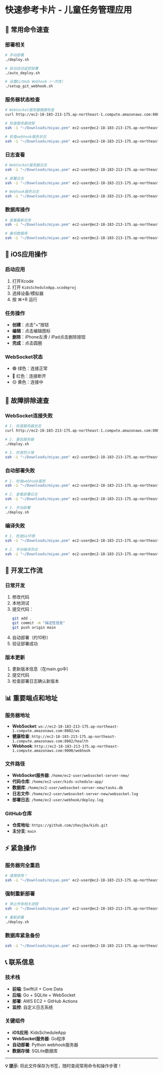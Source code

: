 # 快速参考卡片 - 儿童任务管理应用

## 🚀 常用命令速查

### 部署相关
```bash
# 手动部署
./deploy.sh

# 启动自动监控部署
./auto_deploy.sh

# 设置GitHub Webhook（一次性）
./setup_git_webhook.sh
```

### 服务器状态检查
```bash
# WebSocket服务器健康检查
curl http://ec2-18-183-213-175.ap-northeast-1.compute.amazonaws.com:8082/health

# 检查服务器进程
ssh -i "~/Downloads/miyao.pem" ec2-user@ec2-18-183-213-175.ap-northeast-1.compute.amazonaws.com 'pgrep -f websocket-server-linux'

# 检查webhook服务状态
ssh -i "~/Downloads/miyao.pem" ec2-user@ec2-18-183-213-175.ap-northeast-1.compute.amazonaws.com 'sudo systemctl status git-webhook'
```

### 日志查看
```bash
# WebSocket服务器日志
ssh -i "~/Downloads/miyao.pem" ec2-user@ec2-18-183-213-175.ap-northeast-1.compute.amazonaws.com 'tail -f /home/ec2-user/websocket-server-new/websocket.log'

# 部署日志
ssh -i "~/Downloads/miyao.pem" ec2-user@ec2-18-183-213-175.ap-northeast-1.compute.amazonaws.com 'tail -f /home/ec2-user/webhook/deploy.log'

# Webhook服务日志
ssh -i "~/Downloads/miyao.pem" ec2-user@ec2-18-183-213-175.ap-northeast-1.compute.amazonaws.com 'sudo journalctl -u git-webhook -f'
```

### 数据库操作
```bash
# 查看最新任务
ssh -i "~/Downloads/miyao.pem" ec2-user@ec2-18-183-213-175.ap-northeast-1.compute.amazonaws.com 'sqlite3 /home/ec2-user/websocket-server-new/tasks.db "SELECT title, category, priority FROM tasks ORDER BY created_at DESC LIMIT 5;"'

# 备份数据库
ssh -i "~/Downloads/miyao.pem" ec2-user@ec2-18-183-213-175.ap-northeast-1.compute.amazonaws.com 'cp /home/ec2-user/websocket-server-new/tasks.db /home/ec2-user/tasks_backup_$(date +%Y%m%d).db'
```

## 📱 iOS应用操作

### 启动应用
1. 打开Xcode
2. 打开 `KidsScheduleApp.xcodeproj`
3. 选择设备/模拟器
4. 按 ⌘+R 运行

### 任务操作
- **创建**：点击"+"按钮
- **编辑**：点击编辑图标
- **删除**：iPhone左滑 / iPad点击删除按钮
- **完成**：点击圆圈

### WebSocket状态
- 🟢 绿色：连接正常
- 🔴 红色：连接断开
- 🟡 黄色：连接中

## 🔧 故障排除速查

### WebSocket连接失败
```bash
# 1. 检查服务器状态
curl http://ec2-18-183-213-175.ap-northeast-1.compute.amazonaws.com:8082/health

# 2. 重启服务器
./deploy.sh

# 3. 检查防火墙
ssh -i "~/Downloads/miyao.pem" ec2-user@ec2-18-183-213-175.ap-northeast-1.compute.amazonaws.com 'sudo iptables -L'
```

### 自动部署失败
```bash
# 1. 检查webhook服务
ssh -i "~/Downloads/miyao.pem" ec2-user@ec2-18-183-213-175.ap-northeast-1.compute.amazonaws.com 'sudo systemctl status git-webhook'

# 2. 查看部署日志
ssh -i "~/Downloads/miyao.pem" ec2-user@ec2-18-183-213-175.ap-northeast-1.compute.amazonaws.com 'tail -20 /home/ec2-user/webhook/deploy.log'

# 3. 手动部署
./deploy.sh
```

### 编译失败
```bash
# 1. 检查Go环境
ssh -i "~/Downloads/miyao.pem" ec2-user@ec2-18-183-213-175.ap-northeast-1.compute.amazonaws.com 'go version'

# 2. 手动编译测试
ssh -i "~/Downloads/miyao.pem" ec2-user@ec2-18-183-213-175.ap-northeast-1.compute.amazonaws.com 'cd /home/ec2-user/kids-schedule-app/websocket-server && go mod tidy && go build main.go'
```

## 🎯 开发工作流

### 日常开发
1. 修改代码
2. 本地测试
3. 提交代码：
   ```bash
   git add .
   git commit -m "描述性信息"
   git push origin main
   ```
4. 自动部署（约10秒）
5. 验证部署成功

### 版本更新
1. 更新版本信息（在main.go中）
2. 提交代码
3. 检查部署日志确认新版本

## 📊 重要端点和地址

### 服务器地址
- **WebSocket**: `ws://ec2-18-183-213-175.ap-northeast-1.compute.amazonaws.com:8082/ws`
- **健康检查**: `http://ec2-18-183-213-175.ap-northeast-1.compute.amazonaws.com:8082/health`
- **Webhook**: `http://ec2-18-183-213-175.ap-northeast-1.compute.amazonaws.com:9000/webhook`

### 文件路径
- **WebSocket服务器**: `/home/ec2-user/websocket-server-new/`
- **代码仓库**: `/home/ec2-user/kids-schedule-app/`
- **数据库**: `/home/ec2-user/websocket-server-new/tasks.db`
- **日志文件**: `/home/ec2-user/websocket-server-new/websocket.log`
- **部署日志**: `/home/ec2-user/webhook/deploy.log`

### GitHub仓库
- **仓库地址**: `https://github.com/zhoujba/kids.git`
- **主分支**: `main`

## ⚡ 紧急操作

### 服务器完全重启
```bash
# 谨慎使用！
ssh -i "~/Downloads/miyao.pem" ec2-user@ec2-18-183-213-175.ap-northeast-1.compute.amazonaws.com 'sudo reboot'
```

### 强制重新部署
```bash
# 停止所有相关进程
ssh -i "~/Downloads/miyao.pem" ec2-user@ec2-18-183-213-175.ap-northeast-1.compute.amazonaws.com 'sudo pkill -f websocket-server-linux'

# 重新部署
./deploy.sh
```

### 数据库紧急备份
```bash
ssh -i "~/Downloads/miyao.pem" ec2-user@ec2-18-183-213-175.ap-northeast-1.compute.amazonaws.com 'cp /home/ec2-user/websocket-server-new/tasks.db /home/ec2-user/emergency_backup_$(date +%Y%m%d_%H%M%S).db'
```

## 📞 联系信息

### 技术栈
- **前端**: SwiftUI + Core Data
- **后端**: Go + SQLite + WebSocket
- **部署**: AWS EC2 + GitHub Actions
- **监控**: 自定义日志系统

### 关键组件
- **iOS应用**: KidsScheduleApp
- **WebSocket服务器**: Go程序
- **自动部署**: Python webhook服务器
- **数据存储**: SQLite数据库

---

**💡 提示**: 将此文件保存为书签，随时查阅常用命令和操作步骤！
